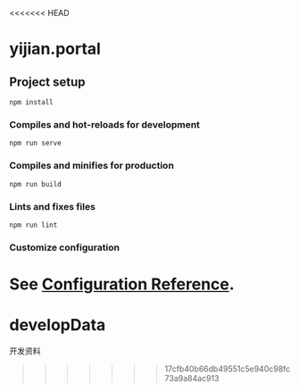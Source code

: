 <<<<<<< HEAD
# yijian.portal

## Project setup
```
npm install
```

### Compiles and hot-reloads for development
```
npm run serve
```

### Compiles and minifies for production
```
npm run build
```

### Lints and fixes files
```
npm run lint
```

### Customize configuration
See [Configuration Reference](https://cli.vuejs.org/config/).
=======
# developData
开发资料
>>>>>>> 17cfb40b66db49551c5e940c98fc73a9a84ac913
